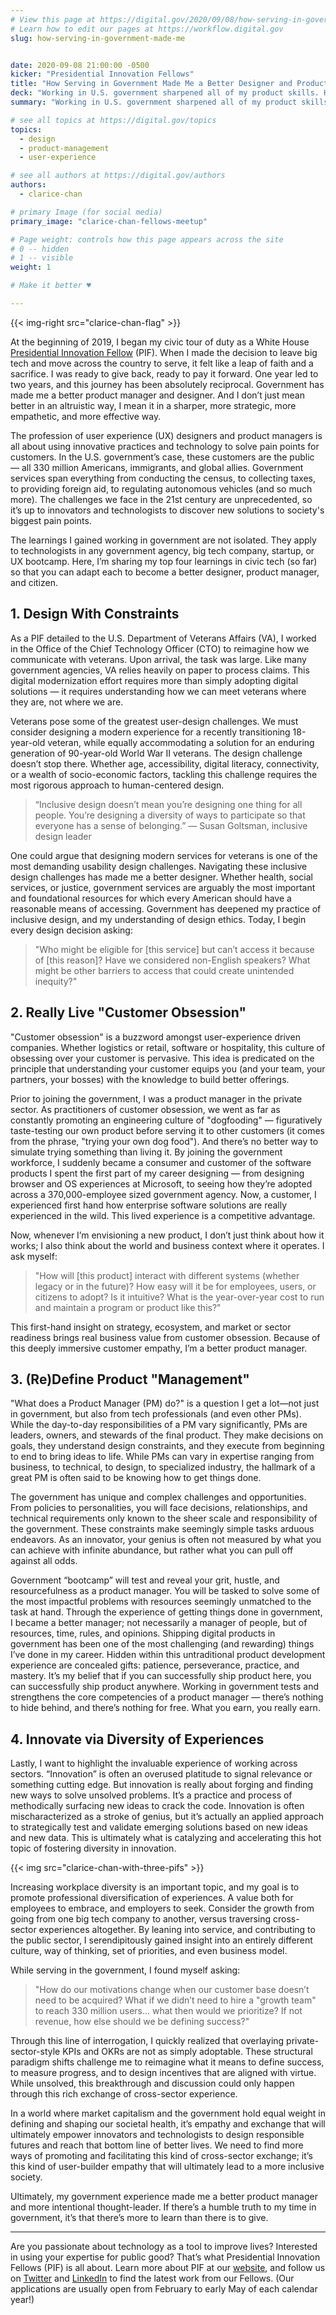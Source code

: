 ```yaml
---
# View this page at https://digital.gov/2020/09/08/how-serving-in-government-made-me
# Learn how to edit our pages at https://workflow.digital.gov
slug: how-serving-in-government-made-me


date: 2020-09-08 21:00:00 -0500
kicker: "Presidential Innovation Fellows"
title: "How Serving in Government Made Me a Better Designer and Product Manager"
deck: "Working in U.S. government sharpened all of my product skills. Here are four practices that techies in any sector can use to build empathetic, effective products."
summary: "Working in U.S. government sharpened all of my product skills. Here are four practices that techies in any sector can use to build empathetic, effective products."

# see all topics at https://digital.gov/topics
topics: 
  - design
  - product-management
  - user-experience

# see all authors at https://digital.gov/authors
authors: 
  - clarice-chan

# primary Image (for social media)
primary_image: "clarice-chan-fellows-meetup"

# Page weight: controls how this page appears across the site
# 0 -- hidden
# 1 -- visible
weight: 1

# Make it better ♥

---
```


{{< img-right src="clarice-chan-flag" >}}

At the beginning of 2019, I began my civic tour of duty as a White House [Presidential Innovation Fellow](https://www.presidentialinnovationfellows.gov/) (PIF).  When I made the decision to leave big tech and move across the country to serve, it felt like a leap of faith and a sacrifice. I was ready to give back, ready to pay it forward. One year led to two years, and this journey has been absolutely reciprocal. Government has made me a better product manager and designer. And I don’t just mean better in an altruistic way, I mean it in a sharper, more strategic, more empathetic, and more effective way. 

The profession of user experience (UX) designers and product managers is all about using innovative practices and technology to solve pain points for customers. In the U.S. government’s case, these customers are the public — all 330 million Americans, immigrants, and global allies. Government services span everything from conducting the census, to collecting taxes, to providing foreign aid, to regulating autonomous vehicles (and so much more). The challenges we face in the 21st century are unprecedented, so it’s up to innovators and technologists to discover new solutions to society's biggest pain points. 

The learnings I gained working in government are not isolated. They apply to technologists in any government agency, big tech company, startup, or UX bootcamp. Here, I’m sharing my top four learnings in civic tech (so far) so that you can adapt each to become a better designer, product manager, and citizen. 

## 1. Design With Constraints 

As a PIF detailed to the U.S. Department of Veterans Affairs (VA), I worked in the Office of the Chief Technology Officer (CTO) to reimagine how we communicate with veterans. Upon arrival, the task was large. Like many government agencies, VA relies heavily on paper to process claims. This digital modernization effort requires more than simply adopting digital solutions — it requires understanding how we can meet veterans where they are, not where we are.

Veterans pose some of the greatest user-design challenges. We must consider designing a modern experience for a recently transitioning 18-year-old veteran, while equally accommodating a solution for an enduring generation of 90-year-old World War II veterans. The design challenge doesn’t stop there. Whether age, accessibility, digital literacy, connectivity, or a wealth of socio-economic factors, tackling this challenge requires the most rigorous approach to human-centered design. 

> “Inclusive design doesn’t mean you’re designing one thing for all people. You’re designing a diversity of ways to participate so that everyone has a sense of belonging.”
> — Susan Goltsman, inclusive design leader

One could argue that designing modern services for veterans is one of the most demanding usability design challenges. Navigating these inclusive design challenges has made me a better designer. Whether health, social services, or justice, government services are arguably the most important and foundational resources for which every American should have a reasonable means of accessing. Government has deepened my practice of inclusive design, and my understanding of design ethics. Today, I begin every design decision asking: 

> "Who might be eligible for [this service] but can’t access it because of [this reason]? Have we considered non-English speakers? What might be other barriers to access that could create unintended inequity?"

##  2. Really Live "Customer Obsession" 

"Customer obsession" is a buzzword amongst user-experience driven companies. Whether logistics or retail, software or hospitality, this culture of obsessing over your customer is pervasive. This idea is predicated on the principle that understanding your customer equips you (and your team, your partners, your bosses) with the knowledge to build better offerings.

Prior to joining the government, I was a product manager in the private sector. As practitioners of customer obsession, we went as far as constantly promoting an engineering culture of "dogfooding" — figuratively taste-testing our own product before serving it to other customers (it comes from the phrase, "trying your own dog food"). And there’s no better way to simulate trying something than living it. By joining the government workforce, I suddenly became a consumer and customer of the software products I spent the first part of my career designing — from designing browser and OS experiences at Microsoft, to seeing how they’re adopted across a 370,000-employee sized government agency. Now, a customer, I experienced first hand how enterprise software solutions are really experienced in the wild. This lived experience is a competitive advantage.

Now, whenever I’m envisioning a new product, I don’t just think about how it works; I also think about the world and business context where it operates. I ask myself:

> "How will [this product] interact with different systems (whether legacy or in the future)? How easy will it be for employees, users, or citizens to adopt? Is it intuitive? What is the year-over-year cost to run and maintain a program or product like this?"

This first-hand insight on strategy, ecosystem, and market or sector readiness brings real business value from customer obsession. Because of this deeply immersive customer empathy, I’m a better product manager. 

## 3. (Re)Define Product "Management"

"What does a Product Manager (PM) do?" is a question I get a lot—not just in government, but also from tech professionals (and even other PMs). While the day-to-day responsibilities of a PM vary significantly, PMs are leaders, owners, and stewards of the final product. They make decisions on goals, they understand design constraints, and they execute from beginning to end to bring ideas to life. While PMs can vary in expertise ranging from business, to technical, to design, to specialized industry, the hallmark of a great PM is often said to be knowing how to get things done. 

The government has unique and complex challenges and opportunities. From policies to personalities, you will face decisions, relationships, and technical requirements only known to the sheer scale and responsibility of the government. These constraints make seemingly simple tasks arduous endeavors. As an innovator, your genius is often not measured by what you can achieve with infinite abundance, but rather what you can pull off against all odds. 

Government “bootcamp” will test and reveal your grit, hustle, and resourcefulness as a product manager. You will be tasked to solve some of the most impactful problems with resources seemingly unmatched to the task at hand. Through the experience of getting things done in government, I became a better manager; not necessarily a manager of people, but of resources, time, rules, and opinions. Shipping digital products in government has been one of the most challenging (and rewarding) things I’ve done in my career. Hidden within this untraditional product development experience are concealed gifts: patience, perseverance, practice, and mastery. It’s my belief that if you can successfully ship product here, you can successfully ship product anywhere. Working in government tests and strengthens the core competencies of a product manager — there’s nothing to hide behind, and there’s nothing for free. What you earn, you really earn.

## 4. Innovate via Diversity of Experiences

Lastly, I want to highlight the invaluable experience of working across sectors. “Innovation” is often an overused platitude to signal relevance or something cutting edge. But innovation is really about forging and finding new ways to solve unsolved problems. It’s a practice and process of methodically surfacing new ideas to crack the code. Innovation is often mischaracterized as a stroke of genius, but it’s actually an applied approach to strategically test and validate emerging solutions based on new ideas and new data. This is ultimately what is catalyzing and accelerating this hot topic of fostering diversity in innovation. 

{{< img src="clarice-chan-with-three-pifs" >}}

Increasing workplace diversity is an important topic, and my goal is to promote professional diversification of experiences. A value both for employees to embrace, and employers to seek. Consider the growth from going from one big tech company to another, versus traversing cross-sector experiences altogether. By leaning into service, and contributing to the public sector, I serendipitously gained insight into an entirely different culture, way of thinking, set of priorities, and even business model. 

While serving in the government, I found myself asking: 

> "How do our motivations change when our customer base doesn’t need to be acquired? What if we didn’t need to hire a "growth team" to reach 330 million users… what then would we prioritize? If not revenue, how else should we be defining success?"

Through this line of interrogation, I quickly realized that overlaying private-sector-style KPIs and OKRs are not as simply adoptable. These structural paradigm shifts challenge me to reimagine what it means to define success, to measure progress, and to design incentives that are aligned with virtue. While unsolved, this breakthrough and discussion could only happen through this rich exchange of cross-sector experience. 

In a world where market capitalism and the government hold equal weight in defining and shaping our societal health, it’s empathy and exchange that will ultimately empower innovators and technologists to design responsible futures and reach that bottom line of better lives. We need to find more ways of promoting and facilitating this kind of cross-sector exchange; it’s this kind of user-builder empathy that will ultimately lead to a more inclusive society. 

Ultimately, my government experience made me a better product manager and more intentional thought-leader. If there’s a humble truth to my time in government, it’s that there’s more to learn than there is to give.

---

Are you passionate about technology as a tool to improve lives? Interested in using your expertise for public good? That’s what Presidential Innovation Fellows (PIF) is all about. Learn more about PIF at our [website](https://www.presidentialinnovationfellows.gov), and follow us on [Twitter](https://twitter.com/PIFgov) and [LinkedIn](https://www.linkedin.com/company/white-house-presidential-innovation-fellows/) to find the latest work from our Fellows. (Our applications are usually open from February to early May of each calendar year!)

